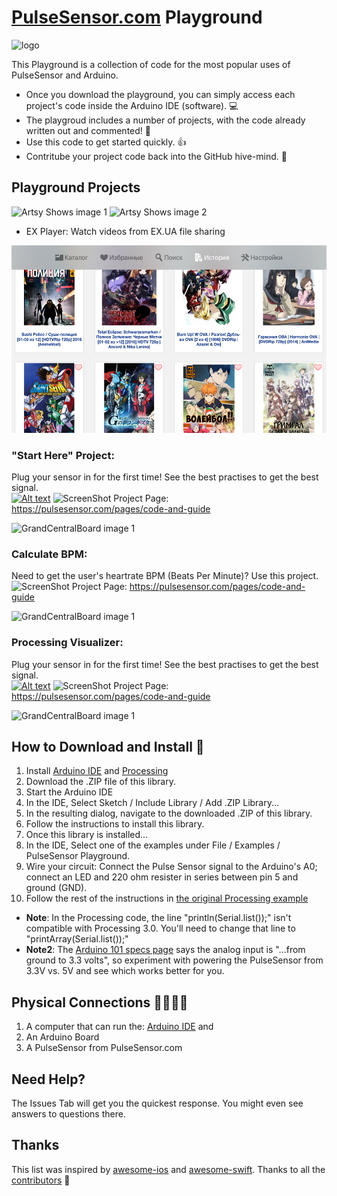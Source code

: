 
# [PulseSensor.com](https://pulsesensor.com) Playground
![logo](https://avatars0.githubusercontent.com/u/7002937?v=3&s=200) 


This Playground is a collection of code for the most popular uses of PulseSensor and Arduino.  

- Once you download the playground, you can simply access each project's code inside the Arduino IDE (software). 💻
- The playgroud includes a number of projects, with the code already written out and commented! 🤘 
- Use this code to get started quickly. 👍
- Contritube your project code back into the GitHub hive-mind. 🐝


## Playground Projects   
 

 <img height='300' alt='Artsy Shows image 1' src='https://raw.githubusercontent.com/artsy/emergence/master/docs/screenshots/featured.png'> <img height='300' alt='Artsy Shows image 2' src='https://raw.githubusercontent.com/artsy/emergence/master/docs/screenshots/show.png'> 


- EX Player: Watch videos from EX.UA file sharing  
<img height='300' alt='EX Player image 1' src='https://raw.githubusercontent.com/IGRSoft/exTVPlayer/master/Screenshots/4.png'> 


### "Start Here" Project:  
  Plug your sensor in for the first time!  See the best practises to get the best signal.  
  [![Alt text](video-play.png)](https://www.youtube.com/watch?v=82T_zBZQkOE)
![ScreenShot](screenshot-threshold-arrows.png)
  Project Page: https://pulsesensor.com/pages/code-and-guide
  
 <img height='300' alt='GrandCentralBoard image 1' src='http://cdn.macoscope.com/blog/wp-content/uploads/2016/03/zegar_anim_1.gif'> 

### Calculate BPM:  
  Need to get the user's heartrate BPM (Beats Per Minute)?  Use this project.   
  ![ScreenShot](screenshot-threshold-arrows.png)
  Project Page: https://pulsesensor.com/pages/code-and-guide
  
 <img height='300' alt='GrandCentralBoard image 1' src='http://cdn.macoscope.com/blog/wp-content/uploads/2016/03/zegar_anim_1.gif'> 
 
 ### Processing Visualizer:  
  Plug your sensor in for the first time!  See the best practises to get the best signal.  
  [![Alt text](video-play.png)](https://www.youtube.com/watch?v=82T_zBZQkOE)
![ScreenShot](screenshot-threshold-arrows.png)
  Project Page: https://pulsesensor.com/pages/code-and-guide
  
 <img height='300' alt='GrandCentralBoard image 1' src='http://cdn.macoscope.com/blog/wp-content/uploads/2016/03/zegar_anim_1.gif'> 


## How to Download and Install 🤨 
 
 1. Install [Arduino IDE](https://www.arduino.cc/en/Main/Software) and [Processing](https://processing.org/)
2. Download the .ZIP file of this library.
2. Start the Arduino IDE
3. In the IDE, Select Sketch / Include Library / Add .ZIP Library...
4. In the resulting dialog, navigate to the downloaded .ZIP of this library.
5. Follow the instructions to install this library.
6. Once this library is installed...
3. In the IDE, Select one of the examples under File / Examples / PulseSensor Playground.
4. Wire your circuit: Connect the Pulse Sensor signal to the Arduino's A0; connect an LED and 220 ohm resister in series between pin 5 and ground (GND).
5. Follow the rest of the instructions in [the original Processing example](https://github.com/WorldFamousElectronics/PulseSensor_Amped_Processing_Visualizer)
  * **Note**: In the Processing code, the line "println(Serial.list());" isn't compatible with Processing 3.0.  You'll need to change that line to "printArray(Serial.list());"
  * **Note2**: The [Arduino 101 specs page](https://www.arduino.cc/en/Main/ArduinoBoard101) says the analog input is "...from ground to 3.3 volts", so experiment with powering the PulseSensor from 3.3V vs. 5V and see which works better for you.

 
 ## Physical Connections 👩‍💻👨‍💻 
 
 1. A computer that can run the: [Arduino IDE](https://www.arduino.cc/en/Main/Software) and 
 2. An Arduino Board
 3. A PulseSensor from PulseSensor.com 
 

## Need Help?
The Issues Tab will get you the quickest response. You might even see answers to questions there.


## Thanks

This list was inspired by [awesome-ios](https://github.com/vsouza/awesome-ios) and [awesome-swift](https://github.com/matteocrippa/awesome-swift). Thanks to all the [contributors](https://github.com/dkhamsing/open-source-ios-apps/graphs/contributors) 🎉 

